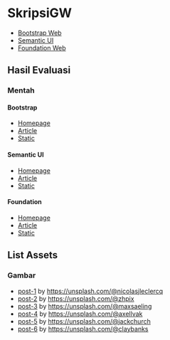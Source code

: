 # SkripsiGW
- [Bootstrap Web](http://skripsi.ga/BootstrapWeb/)
- [Semantic UI](http://skripsi.ga/SemanticWeb/)
- [Foundation Web](http://skripsi.ga/FoundationWeb/)

## Hasil Evaluasi
### Mentah
#### Bootstrap
- [Homepage](https://SkripsiGW.github.io/HasilUji/bootstrap-homepage-last-1.html)
- [Article](https://SkripsiGW.github.io/HasilUji/bootstrap-article-last-1.html)
- [Static](https://SkripsiGW.github.io/HasilUji/bootstrap-static-last-1.html)
#### Semantic UI
- [Homepage](https://SkripsiGW.github.io/HasilUji/semantic-homepage-last-1.html)
- [Article](https://SkripsiGW.github.io/HasilUji/semantic-article-last-1.html)
- [Static](https://SkripsiGW.github.io/HasilUji/semantic-static-last-1.html)
#### Foundation
- [Homepage](https://SkripsiGW.github.io/HasilUji/foundation-homepage-last-1.html)
- [Article](https://SkripsiGW.github.io/HasilUji/foundation-article-last-1.html)
- [Static](https://SkripsiGW.github.io/HasilUji/foundation-static-last-1.html)

## List Assets
### Gambar
- [post-1](https://unsplash.com/photos/yHYW32je1Mc) by https://unsplash.com/@nicolasjleclercq
- [post-2](https://unsplash.com/photos/5U8OFM9nhnU) by https://unsplash.com/@zhpix
- [post-3](https://unsplash.com/photos/IcOn1qzoTHE) by https://unsplash.com/@maxsaeling
- [post-4](https://unsplash.com/photos/GK7piQc8dIM) by https://unsplash.com/@axellvak
- [post-5](https://unsplash.com/photos/o5h8WrQnjFA) by https://unsplash.com/@jackchurch
- [post-6](https://unsplash.com/photos/1Uj0HmqQFGk) by https://unsplash.com/@claybanks
